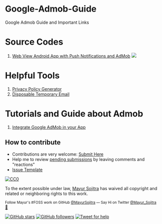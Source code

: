 # Google-Admob-Guide
Google Admob Guide and Important Links

# Source Codes
1. [Web View Android App with Push Notifications and AdMob](https://github.com/mayursojitra/Web-Mobile-App/) [![](https://img.shields.io/github/stars/mayursojitra/Web-Mobile-App.svg?style=social&label=Star&maxAge=200&cache=buster)](https://github.com/mayursojitra/Web-Mobile-App/stargazers)

# Helpful Tools
1. [Privacy Policy Generator](https://app-privacy-policy-generator.firebaseapp.com/)
2. [Disposable Temporary Email](https://temp-mail.org/en/)

# Tutorials and Guide about Admob
1. [Integrate Google AdMob in your App](https://www.androidhive.info/2016/02/android-how-to-integrate-google-admob-in-your-app/)

## How to contribute
* Contributions are very welcome: [Submit Here](https://github.com/mayursojitra/Google-Admob-Guide/issues/new)
* Help me to review [pending submissions](https://github.com/mayursojitra/Google-Admob-Guide/issues) by leaving comments and "reactions"
* [Issue Template](https://github.com/mayursojitra/Google-Admob-Guide/blob/master/ISSUE_TEMPLATE)

[![CC0](http://mirrors.creativecommons.org/presskit/buttons/88x31/svg/cc-zero.svg)](https://creativecommons.org/publicdomain/zero/1.0/)

To the extent possible under law, [Mayur Sojitra](http://twitter.com/mayur_sojitra) has waived all copyright and related or neighboring rights to this work.

<sup> Follow Mayur's #FOSS work on GitHub <a href='https://github.com/mayursojitra'>@MayurSojitra</a> —   Say Hi on Twitter <a href="https://twitter.com/mayur_sojitra/">@Mayur_Sojitra</a></sup> <a  target="_blank" href='https://mayursojitra.com/'>👋 </a>

[![GitHub stars](https://img.shields.io/github/stars/mayursojitra/Google-Admob-Guide.svg?style=social&label=Stars)](https://github.com/mayursojitra/Google-Admob-Guide/stargazers) [![GitHub followers](https://img.shields.io/github/followers/mayursojitra.svg?style=social&label=Follow)](https://github.com/mayursojitra?tab=followers) [![Tweet for help](https://img.shields.io/twitter/follow/mayur_sojitra.svg?style=social&label=Tweet%20@Mayur_Sojitra)](https://twitter.com/mayur_sojitra/)